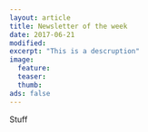 ```yaml
---
layout: article
title: Newsletter of the week
date: 2017-06-21
modified:
excerpt: "This is a descruption"
image:
  feature:
  teaser:
  thumb:
ads: false  
---
```


Stuff